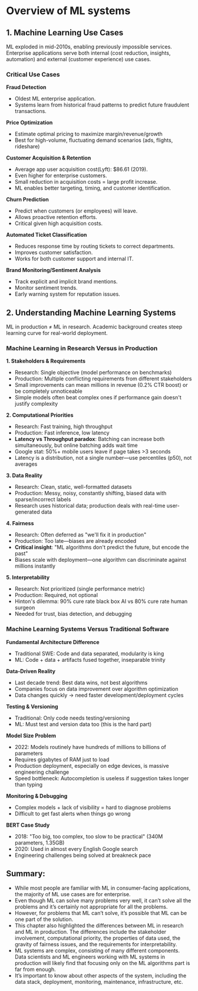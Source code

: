 # Overview of ML systems

## 1. Machine Learning Use Cases

ML exploded in mid-2010s, enabling previously impossible services. Enterprise applications serve both internal (cost reduction, insights, automation) and external (customer experience) use cases.

### Critical Use Cases

**Fraud Detection**
- Oldest ML enterprise application.
- Systems learn from historical fraud patterns to predict future fraudulent transactions.

**Price Optimization** 
- Estimate optimal pricing to maximize margin/revenue/growth
- Best for high-volume, fluctuating demand scenarios (ads, flights, rideshare)

**Customer Acquisition & Retention**
- Average app user acquisition cost(Lyft): $86.61 (2019).
- Even higher for enterprise customers.
- Small reduction in acquisition costs = large profit increase.
- ML enables better targeting, timing, and customer identification.

**Churn Prediction**
- Predict when customers (or employees) will leave.
- Allows proactive retention efforts.
- Critical given high acquisition costs.

**Automated Ticket Classification**
- Reduces response time by routing tickets to correct departments.
- Improves customer satisfaction.
- Works for both customer support and internal IT.

**Brand Monitoring/Sentiment Analysis**
- Track explicit and implicit brand mentions.
- Monitor sentiment trends.
- Early warning system for reputation issues.

## 2. Understanding Machine Learning Systems

ML in production ≠ ML in research. Academic background creates steep learning curve for real-world deployment.

### Machine Learning in Research Versus in Production

**1. Stakeholders & Requirements**
- Research: Single objective (model performance on benchmarks)
- Production: Multiple conflicting requirements from different stakeholders
- Small improvements can mean millions in revenue (0.2% CTR boost) or be completely unnoticeable
- Simple models often beat complex ones if performance gain doesn't justify complexity

**2. Computational Priorities**
- Research: Fast training, high throughput
- Production: Fast inference, low latency
- **Latency vs Throughput paradox**: Batching can increase both simultaneously, but online batching adds wait time
- Google stat: 50%+ mobile users leave if page takes >3 seconds
- Latency is a distribution, not a single number—use percentiles (p50), not averages

**3. Data Reality**
- Research: Clean, static, well-formatted datasets
- Production: Messy, noisy, constantly shifting, biased data with sparse/incorrect labels
- Research uses historical data; production deals with real-time user-generated data

**4. Fairness**
- Research: Often deferred as "we'll fix it in production"
- Production: Too late—biases are already encoded
- **Critical insight**: "ML algorithms don't predict the future, but encode the past"
- Biases scale with deployment—one algorithm can discriminate against millions instantly

**5. Interpretability**
- Research: Not prioritized (single performance metric)
- Production: Required, not optional
- Hinton's dilemma: 90% cure rate black box AI vs 80% cure rate human surgeon
- Needed for trust, bias detection, and debugging

### Machine Learning Systems Versus Traditional Software

**Fundamental Architecture Difference**
- Traditional SWE: Code and data separated, modularity is king
- ML: Code + data + artifacts fused together, inseparable trinity

**Data-Driven Reality**
- Last decade trend: Best data wins, not best algorithms
- Companies focus on data improvement over algorithm optimization
- Data changes quickly → need faster development/deployment cycles

**Testing & Versioning**
- Traditional: Only code needs testing/versioning
- ML: Must test and version data too (this is the hard part)

**Model Size Problem**
- 2022: Models routinely have hundreds of millions to billions of parameters
- Requires gigabytes of RAM just to load
- Production deployment, especially on edge devices, is massive engineering challenge
- Speed bottleneck: Autocompletion is useless if suggestion takes longer than typing

**Monitoring & Debugging**
- Complex models + lack of visibility = hard to diagnose problems
- Difficult to get fast alerts when things go wrong

**BERT Case Study**
- 2018: "Too big, too complex, too slow to be practical" (340M parameters, 1.35GB)
- 2020: Used in almost every English Google search
- Engineering challenges being solved at breakneck pace

## Summary:

- While most people are familiar with ML in consumer-facing applications, the majority of ML use cases are for enterprise.
- Even though ML can solve many problems very well, it can’t solve all the problems and it’s certainly not appropriate for all the problems.
- However, for problems that ML can’t solve, it’s possible that ML can be one part of the solution.
- This chapter also highlighted the differences between ML in research and ML in production. The differences include the stakeholder involvement, computational priority, the properties of data used, the gravity of fairness issues, and the requirements for interpretability.
- ML systems are complex, consisting of many different components. Data scientists and ML engineers working with ML systems in production will likely find that focusing only on the ML algorithms part is far from enough.
- It’s important to know about other aspects of the system, including the data stack, deployment, monitoring, maintenance, infrastructure, etc.